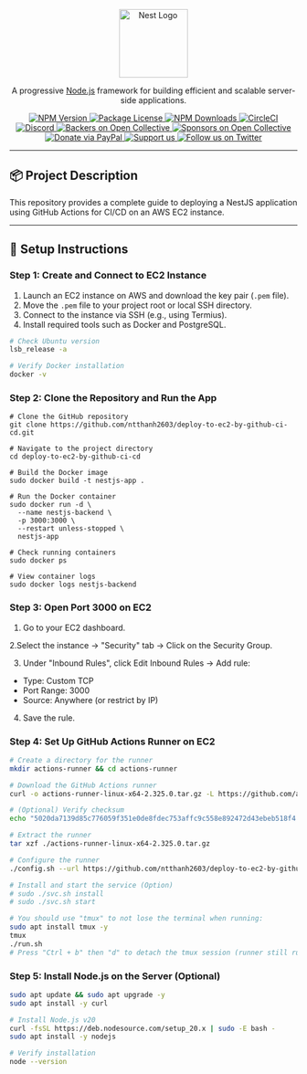 <p align="center">
  <a href="http://nestjs.com/" target="blank">
    <img src="https://nestjs.com/img/logo-small.svg" width="120" alt="Nest Logo" />
  </a>
</p>

<p align="center">
  A progressive <a href="http://nodejs.org" target="_blank">Node.js</a> framework for building efficient and scalable server-side applications.
</p>

<p align="center">
  <a href="https://www.npmjs.com/~nestjscore" target="_blank">
    <img src="https://img.shields.io/npm/v/@nestjs/core.svg" alt="NPM Version" />
  </a>
  <a href="https://www.npmjs.com/~nestjscore" target="_blank">
    <img src="https://img.shields.io/npm/l/@nestjs/core.svg" alt="Package License" />
  </a>
  <a href="https://www.npmjs.com/~nestjscore" target="_blank">
    <img src="https://img.shields.io/npm/dm/@nestjs/common.svg" alt="NPM Downloads" />
  </a>
  <a href="https://circleci.com/gh/nestjs/nest" target="_blank">
    <img src="https://img.shields.io/circleci/build/github/nestjs/nest/master" alt="CircleCI" />
  </a>
  <a href="https://discord.gg/G7Qnnhy" target="_blank">
    <img src="https://img.shields.io/badge/discord-online-brightgreen.svg" alt="Discord" />
  </a>
  <a href="https://opencollective.com/nest#backer" target="_blank">
    <img src="https://opencollective.com/nest/backers/badge.svg" alt="Backers on Open Collective" />
  </a>
  <a href="https://opencollective.com/nest#sponsor" target="_blank">
    <img src="https://opencollective.com/nest/sponsors/badge.svg" alt="Sponsors on Open Collective" />
  </a>
  <a href="https://paypal.me/kamilmysliwiec" target="_blank">
    <img src="https://img.shields.io/badge/Donate-PayPal-ff3f59.svg" alt="Donate via PayPal" />
  </a>
  <a href="https://opencollective.com/nest#sponsor" target="_blank">
    <img src="https://img.shields.io/badge/Support%20us-Open%20Collective-41B883.svg" alt="Support us" />
  </a>
  <a href="https://twitter.com/nestframework" target="_blank">
    <img src="https://img.shields.io/twitter/follow/nestframework.svg?style=social&label=Follow" alt="Follow us on Twitter" />
  </a>
</p>

---

## 📦 Project Description

This repository provides a complete guide to deploying a NestJS application using GitHub Actions for CI/CD on an AWS EC2 instance.

---

## 🚀 Setup Instructions

### Step 1: Create and Connect to EC2 Instance

1. Launch an EC2 instance on AWS and download the key pair (`.pem` file).
2. Move the `.pem` file to your project root or local SSH directory.
3. Connect to the instance via SSH (e.g., using Termius).
4. Install required tools such as Docker and PostgreSQL.

```bash
# Check Ubuntu version
lsb_release -a

# Verify Docker installation
docker -v
```

### Step 2: Clone the Repository and Run the App

```
# Clone the GitHub repository
git clone https://github.com/ntthanh2603/deploy-to-ec2-by-github-ci-cd.git

# Navigate to the project directory
cd deploy-to-ec2-by-github-ci-cd

# Build the Docker image
sudo docker build -t nestjs-app .

# Run the Docker container
sudo docker run -d \
  --name nestjs-backend \
  -p 3000:3000 \
  --restart unless-stopped \
  nestjs-app

# Check running containers
sudo docker ps

# View container logs
sudo docker logs nestjs-backend
```

### Step 3: Open Port 3000 on EC2

1. Go to your EC2 dashboard.

2.Select the instance → "Security" tab → Click on the Security Group.

3. Under "Inbound Rules", click Edit Inbound Rules → Add rule:

- Type: Custom TCP
- Port Range: 3000
- Source: Anywhere (or restrict by IP)

4. Save the rule.

### Step 4: Set Up GitHub Actions Runner on EC2

```bash
# Create a directory for the runner
mkdir actions-runner && cd actions-runner

# Download the GitHub Actions runner
curl -o actions-runner-linux-x64-2.325.0.tar.gz -L https://github.com/actions/runner/releases/download/v2.325.0/actions-runner-linux-x64-2.325.0.tar.gz

# (Optional) Verify checksum
echo "5020da7139d85c776059f351e0de8fdec753affc9c558e892472d43ebeb518f4  actions-runner-linux-x64-2.325.0.tar.gz" | shasum -a 256 -c

# Extract the runner
tar xzf ./actions-runner-linux-x64-2.325.0.tar.gz

# Configure the runner
./config.sh --url https://github.com/ntthanh2603/deploy-to-ec2-by-github-ci-cd --token YOUR_GENERATED_TOKEN_HERE

# Install and start the service (Option)
# sudo ./svc.sh install
# sudo ./svc.sh start

# You should use "tmux" to not lose the terminal when running:
sudo apt install tmux -y
tmux
./run.sh
# Press "Ctrl + b" then "d" to detach the tmux session (runner still runs in the background).
```

### Step 5: Install Node.js on the Server (Optional)

```bash
sudo apt update && sudo apt upgrade -y
sudo apt install -y curl

# Install Node.js v20
curl -fsSL https://deb.nodesource.com/setup_20.x | sudo -E bash -
sudo apt install -y nodejs

# Verify installation
node --version

```
